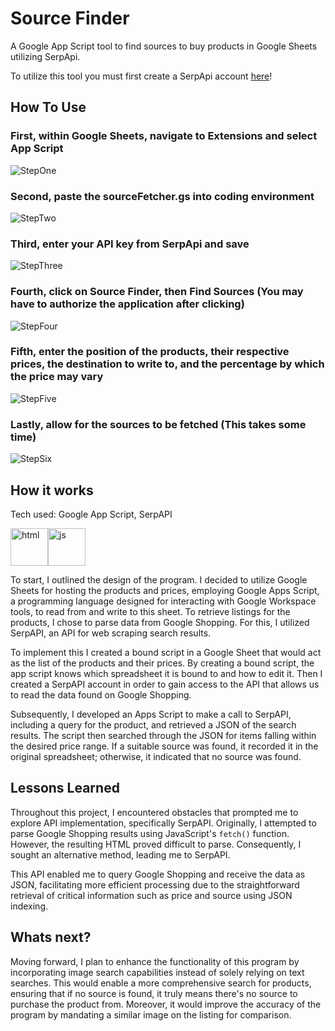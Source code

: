 # __Source Finder__
A Google App Script tool to find sources to buy products in Google Sheets utilizing SerpApi.  

To utilize this tool you must first create a SerpApi account [here](https://serpapi.com/)!
## __How To Use__
### First, within Google Sheets, navigate to Extensions and select App Script  

![StepOne](https://github.com/thomastrivino/Source-Finder/blob/main/ReadME-Images/step1.gif)  

### Second, paste the sourceFetcher.gs into coding environment  

![StepTwo](https://github.com/thomastrivino/Source-Finder/blob/main/ReadME-Images/step2.gif)  

### Third, enter your API key from SerpApi and save  

![StepThree](https://github.com/thomastrivino/Source-Finder/blob/main/ReadME-Images/step3.gif)  

### Fourth, click on Source Finder, then Find Sources (You may have to authorize the application after clicking)  

![StepFour](https://github.com/thomastrivino/Source-Finder/blob/main/ReadME-Images/step4.gif)  

### Fifth, enter the position of the products, their respective prices, the destination to write to, and the percentage by which the price may vary  

![StepFive](https://github.com/thomastrivino/Source-Finder/blob/main/ReadME-Images/step5.gif)  

### Lastly, allow for the sources to be fetched (This takes some time)  

![StepSix](https://github.com/thomastrivino/Source-Finder/blob/main/ReadME-Images/step6.gif)  

## How it works
Tech used: Google App Script, SerpAPI

<img src="https://github.com/thomastrivino/Source-Finder/blob/main/Google_Apps_Script.svg.png" alt="html" width="60"/><img src="https://raw.githubusercontent.com/thomastrivino/Source-Finder/main/34724717.png" alt="js" width="60"/>  

To start, I outlined the design of the program. I decided to utilize Google Sheets for hosting the products and prices, employing Google Apps Script, a programming language designed for interacting with Google Workspace tools, to read from and write to this sheet. To retrieve listings for the products, I chose to parse data from Google Shopping. For this, I utilized SerpAPI, an API for web scraping search results.  

To implement this I created a bound script in a Google Sheet that would act as the list of the products and their prices. By creating a bound script, the app script knows which spreadsheet it is bound to and how to edit it. Then I created a SerpAPI account in order to gain access to the API that allows us to read the data found on Google Shopping.  

Subsequently, I developed an Apps Script to make a call to SerpAPI, including a query for the product, and retrieved a JSON of the search results. The script then searched through the JSON for items falling within the desired price range. If a suitable source was found, it recorded it in the original spreadsheet; otherwise, it indicated that no source was found.  

## Lessons Learned
Throughout this project, I encountered obstacles that prompted me to explore API implementation, specifically SerpAPI. Originally, I attempted to parse Google Shopping results using JavaScript's ```fetch()``` function. However, the resulting HTML proved difficult to parse. Consequently, I sought an alternative method, leading me to SerpAPI.  

This API enabled me to query Google Shopping and receive the data as JSON, facilitating more efficient processing due to the straightforward retrieval of critical information such as price and source using JSON indexing.  

## Whats next?
Moving forward, I plan to enhance the functionality of this program by incorporating image search capabilities instead of solely relying on text searches. This would enable a more comprehensive search for products, ensuring that if no source is found, it truly means there's no source to purchase the product from. Moreover, it would improve the accuracy of the program by mandating a similar image on the listing for comparison.  
